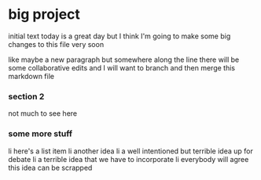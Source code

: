 # big project 

initial text today is a great day but I think I'm going to make some big changes to this file very soon 

like maybe a new paragraph but 
somewhere along the line there will be some collaborative edits
and I will want to branch and then merge this markdown file

### section 2

not much to see here

### some more stuff

li here's a list item
li another idea
li a well intentioned but terrible idea up for debate
li a terrible idea that we have to incorporate
li everybody will agree this idea can be scrapped
